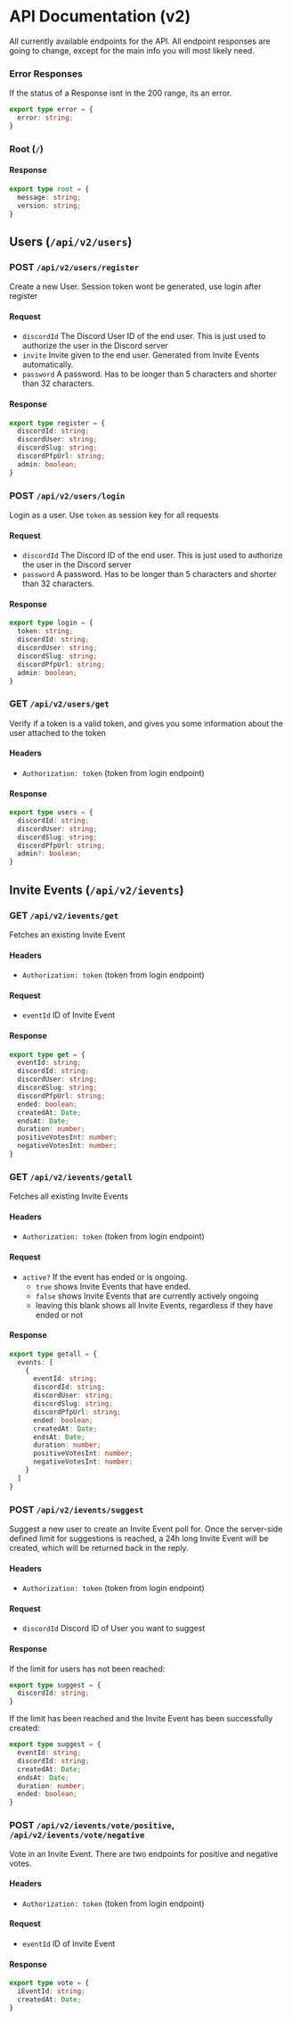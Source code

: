 # API Documentation (v2)

All currently available endpoints for the API. All endpoint responses are going to change, except for the main info you will most likely need.

### Error Responses

If the status of a Response isnt in the 200 range, its an error.

```ts
export type error = {
  error: string;
}
```

### Root (`/`)

#### Response

```ts
export type root = {
  message: string;
  version: string;
}
```

## Users (`/api/v2/users`)

### POST `/api/v2/users/register`

Create a new User. Session token wont be generated, use login after register

#### Request

- `discordId` The Discord User ID of the end user. This is just used to authorize the user in the Discord server
- `invite` Invite given to the end user. Generated from Invite Events automatically.
- `password` A password. Has to be longer than 5 characters and shorter than 32 characters.

#### Response

```ts
export type register = {
  discordId: string;
  discordUser: string;
  discordSlug: string;
  discordPfpUrl: string;
  admin: boolean;
}
```

### POST `/api/v2/users/login`

Login as a user. Use `token` as session key for all requests

#### Request

- `discordId` The Discord ID of the end user. This is just used to authorize the user in the Discord server
- `password` A password. Has to be longer than 5 characters and shorter than 32 characters.

#### Response

```ts
export type login = {
  token: string;
  discordId: string;
  discordUser: string;
  discordSlug: string;
  discordPfpUrl: string;
  admin: boolean;
}
```

### GET `/api/v2/users/get`

Verify if a token is a valid token, and gives you some information about the user attached to the token

#### Headers

- `Authorization: token` (token from login endpoint)

#### Response

```ts
export type users = {
  discordId: string;
  discordUser: string;
  discordSlug: string;
  discordPfpUrl: string;
  admin?: boolean;
}
```

## Invite Events (`/api/v2/ievents`)

### GET `/api/v2/ievents/get`

Fetches an existing Invite Event

#### Headers

- `Authorization: token` (token from login endpoint)

#### Request

- `eventId` ID of Invite Event

#### Response

```ts
export type get = {
  eventId: string;
  discordId: string;
  discordUser: string;
  discordSlug: string;
  discordPfpUrl: string;
  ended: boolean;
  createdAt: Date;
  endsAt: Date;
  duration: number;
  positiveVotesInt: number;
  negativeVotesInt: number;
}
```

### GET `/api/v2/ievents/getall`

Fetches all existing Invite Events

#### Headers

- `Authorization: token` (token from login endpoint)

#### Request

- `active?` If the event has ended or is ongoing.
  - `true` shows Invite Events that have ended.
  - `false` shows Invite Events that are currently actively ongoing
  - leaving this blank shows all Invite Events, regardless if they have ended or not

#### Response

```ts
export type getall = {
  events: [
    {
      eventId: string;
      discordId: string;
      discordUser: string;
      discordSlug: string;
      discordPfpUrl: string;
      ended: boolean;
      createdAt: Date;
      endsAt: Date;
      duration: number;
      positiveVotesInt: number;
      negativeVotesInt: number;
    }
  ]
}
```

### POST `/api/v2/ievents/suggest`

Suggest a new user to create an Invite Event poll for. Once the server-side defined limit for suggestions is reached, a 24h long Invite Event will be created, which will be returned back in the reply.

#### Headers

- `Authorization: token` (token from login endpoint)

#### Request

- `discordId` Discord ID of User you want to suggest

#### Response

If the limit for users has not been reached:

```ts
export type suggest = {
  discordId: string;
}
```

If the limit has been reached and the Invite Event has been successfully created:

```ts
export type suggest = {
  eventId: string;
  discordId: string;
  createdAt: Date;
  endsAt: Date;
  duration: number;
  ended: boolean;
}
```

### POST `/api/v2/ievents/vote/positive`, `/api/v2/ievents/vote/negative`

Vote in an Invite Event. There are two endpoints for positive and negative votes.

#### Headers

- `Authorization: token` (token from login endpoint)

#### Request

- `eventId` ID of Invite Event

#### Response

```ts
export type vote = {
  iEventId: string;
  createdAt: Date;
}
```

